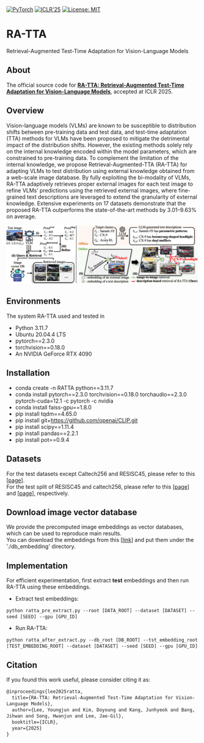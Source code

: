 [![PyTorch](https://img.shields.io/badge/PyTorch-red?logo=pytorch&logoColor=white)](https://pytorch.org/)
[![ICLR'25](https://img.shields.io/badge/ICLR'25-blue)](https://iclr.cc)
[![License: MIT](https://img.shields.io/badge/license-MIT-green.svg)](https://opensource.org/licenses/MIT)

# RA-TTA
Retrieval-Augmented Test-Time Adaptation for Vision-Language Models

## About
The official source code for [**RA-TTA: Retrieval-Augmented Test-Time Adaptation for Vision-Language Models**](https://openreview.net/pdf/86d3293ab2d788dc7a7a4cd22a101eba7e501237.pdf), accepted at ICLR 2025.

## Overview
Vision-language models (VLMs) are known to be susceptible to distribution shifts between pre-training data and test data, and test-time adaptation (TTA) methods for VLMs have been proposed to mitigate the detrimental impact of the distribution shifts. However, the existing methods solely rely on the internal knowledge encoded within the model parameters, which are constrained to pre-training data. To complement the limitation of the internal knowledge, we propose Retrieval-Augmented-TTA (RA-TTA) for adapting VLMs to test distribution using external knowledge obtained from a web-scale image database. By fully exploiting the bi-modality of VLMs, RA-TTA adaptively retrieves proper external images for each test image to refine VLMs’ predictions using the retrieved external images, where fine-grained text descriptions are leveraged to extend the granularity of external knowledge. Extensive experiments on 17 datasets demonstrate that the proposed RA-TTA outperforms the state-of-the-art methods by 3.01–9.63% on average.

![Alt Text](imgs/RA_TTA_ICLR25.png)

  
## Environments
The system RA-TTA used and tested in
- Python 3.11.7
- Ubuntu 20.04.4 LTS
- pytorch==2.3.0
- torchvision==0.18.0
- An NVIDIA GeForce RTX 4090

## Installation
- conda create -n RATTA python==3.11.7
- conda install pytorch==2.3.0 torchvision==0.18.0 torchaudio==2.3.0 pytorch-cuda=12.1 -c pytorch -c nvidia
- conda install faiss-gpu==1.8.0
- pip install tqdm==4.65.0
- pip install git+https://github.com/openai/CLIP.git
- pip install scipy==1.11.4
- pip install pandas==2.2.1
- pip install pot==0.9.4

## Datasets
For the test datasets except Caltech256 and RESISC45, please refer to this [[page](https://github.com/KaiyangZhou/CoOp/blob/main/DATASETS.md)]. </br>
For the test split of RESISC45 and caltech256, please refer to this [[page](https://www.kaggle.com/datasets/aqibrehmanpirzada/nwpuresisc45)] and [[page](https://github.com/vishaal27/SuS-X/blob/main/data/DATA.md)], respectively. 

## Download image vector database
We provide the precomputed image embeddings as vector databases, which can be used to reproduce main results. </br>
You can download the embeddings from this [[link](https://drive.google.com/drive/folders/1EF8VgitV8xFatQAxNwpf1RTb2PhPQMah?usp=sharing)] and put them under the './db_embedding' directory.

## Implementation
For efficient experimentation, first extract **test** embeddings and then run RA-TTA using these embeddings.
- Extract test embeddings: 
```
python ratta_pre_extract.py --root [DATA_ROOT] --dataset [DATASET] --seed [SEED] --gpu [GPU_ID]
```
- Run RA-TTA: 
```
python ratta_after_extract.py --db_root [DB_ROOT] --tst_embedding_root [TEST_EMBEDDING_ROOT] --dataset [DATASET] --seed [SEED] --gpu [GPU_ID]
```

## Citation
If you found this work useful, please consider citing it as:
```
@inproceedings{lee2025ratta,
  title={RA-TTA: Retrieval-Augmented Test-Time Adaptation for Vision-Language Models},
  author={Lee, Youngjun and Kim, Doyoung and Kang, Junhyeok and Bang, Jihwan and Song, Hwanjun and Lee, Jae-Gil},
  booktitle={ICLR},
  year={2025}
}
```